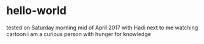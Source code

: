 # hello-world
tested on Saturday morning mid of April 2017 with Hadi next to me watching cartoon
i am a curious person with hunger for knowledge
